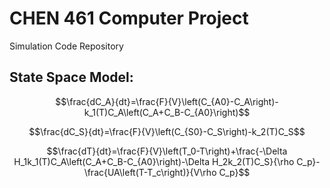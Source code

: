 # CHEN 461 Computer Project

Simulation Code Repository

## State Space Model:

$$\frac{dC_A}{dt}=\frac{F}{V}\left(C_{A0}-C_A\right)-k_1(T)C_A\left(C_A+C_B-C_{A0}\right)$$

$$\frac{dC_S}{dt}=\frac{F}{V}\left(C_{S0}-C_S\right)-k_2(T)C_S$$

$$\frac{dT}{dt}=\frac{F}{V}\left(T_0-T\right)+\frac{-\Delta H_1k_1(T)C_A\left(C_A+C_B-C_{A0}\right)-\Delta H_2k_2(T)C_S}{\rho C_p}-\frac{UA\left(T-T_c\right)}{V\rho C_p}$$